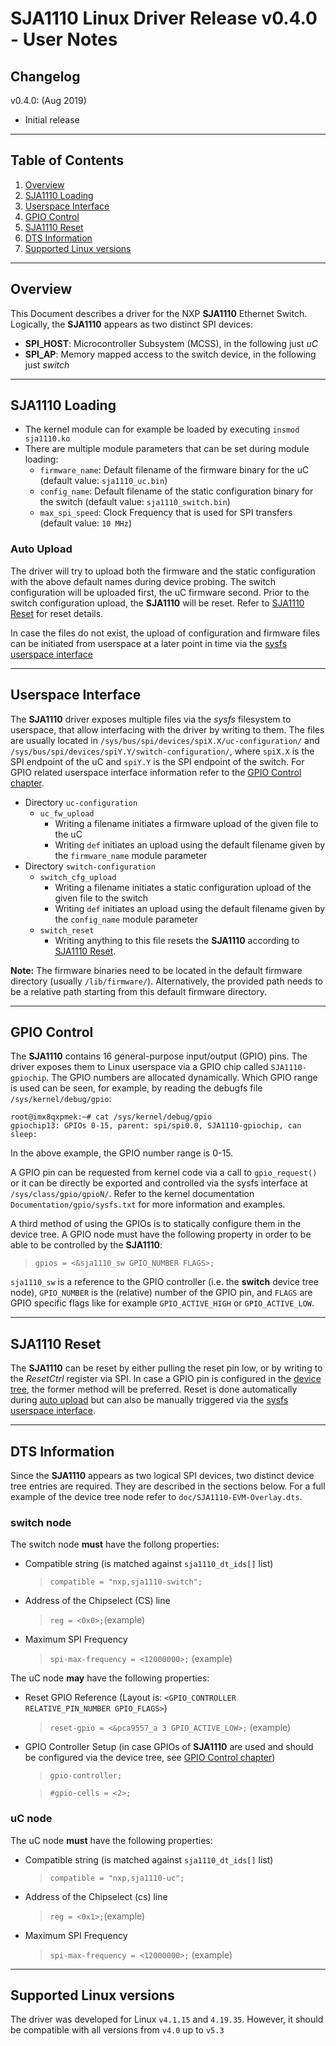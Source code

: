 # SJA1110 Linux Driver Release v0.4.0 - User Notes

## Changelog
v0.4.0: (Aug 2019)
- Initial release

---

## Table of Contents
1. [Overview](#Overview)
2. [SJA1110 Loading](#SJA1110-loading)
3. [Userspace Interface](#Userspace-Interface)
4. [GPIO Control](#GPIO-Control)
5. [SJA1110 Reset](#SJA1110-Reset)
6. [DTS Information](#DTS-Information)
7. [Supported Linux versions](#Supported-Linux-versions)

---

## Overview
This Document describes a driver for the NXP **SJA1110** Ethernet Switch. Logically, the **SJA1110** appears as two distinct SPI devices:
- **SPI_HOST**: Microcontroller Subsystem (MCSS), in the following just *uC*
- **SPI_AP**: Memory mapped access to the switch device, in the following just *switch*

---
## SJA1110 Loading
- The kernel module can for example be loaded by executing `insmod sja1110.ko`
- There are multiple module parameters that can be set during module loading:
	- `firmware_name`: Default filename of the firmware binary for the uC (default value: `sja1110_uc.bin`)
	- `config_name`: Default filename of the static configuration binary for the switch (default value: `sja1110_switch.bin`)
	- `max_spi_speed`: Clock Frequency that is used for SPI transfers (default value: `10 MHz`)

### Auto Upload
The driver will try to upload both the firmware and the static configuration with the above default names during device probing.
The switch configuration will be uploaded first, the uC firmware second.
Prior to the switch configuration upload, the **SJA1110** will be reset. Refer to [SJA1110 Reset](#SJA1110-Reset) for reset details.

In case the files do not exist, the upload of configuration and firmware files can be initiated from userspace at a later point in time via the [sysfs userspace interface](#Userspace-Interface)

---
## Userspace Interface
The **SJA1110** driver exposes multiple files via the *sysfs* filesystem to userspace, that allow interfacing with the driver by writing to them.
The files are usually located in `/sys/bus/spi/devices/spiX.X/uc-configuration/` and `/sys/bus/spi/devices/spiY.Y/switch-configuration/`, where `spiX.X` is the SPI endpoint of the uC and `spiY.Y` is the SPI endpoint of the switch. For GPIO related userspace interface information refer to the [GPIO Control chapter](#GPIO-Control).
- Directory `uc-configuration`
	- `uc_fw_upload`
		- Writing a filename initiates a firmware upload of the given file to the uC
		- Writing `def` initiates an upload using the default filename given by the `firmware_name` module parameter
- Directory `switch-configuration`
	- `switch_cfg_upload`
		- Writing a filename initiates a static configuration upload of the given file to the switch
		- Writing `def` initiates an upload using the default filename given by the `config_name` module parameter
	- `switch_reset`
		- Writing anything to this file resets the **SJA1110** according to [SJA1110 Reset](#SJA1110-Reset).

**Note:** The firmware binaries need to be located in the default firmware directory (usually `/lib/firmware/`).
Alternatively, the provided path needs to be a relative path starting from this default firmware directory.

---
## GPIO Control
The **SJA1110** contains 16 general-purpose input/output (GPIO) pins. The driver exposes them to Linux userspace via a GPIO chip called `SJA1110-gpiochip`.
The GPIO numbers are allocated dynamically. Which GPIO range is used can be seen, for example, by reading the debugfs file `/sys/kernel/debug/gpio`:

	root@imx8qxpmek:~# cat /sys/kernel/debug/gpio
	gpiochip13: GPIOs 0-15, parent: spi/spi0.0, SJA1110-gpiochip, can sleep:

In the above example, the GPIO number range is 0-15.

A GPIO pin can be requested from kernel code via a call to `gpio_request()` or it can be directly be exported and controlled via the sysfs interface at `/sys/class/gpio/gpioN/`. Refer to the kernel documentation `Documentation/gpio/sysfs.txt` for more information and examples.

A third method of using the GPIOs is to statically configure them in the device tree. A GPIO node must have the following property in order to be able to be controlled by the **SJA1110**:

> `gpios = <&sja1110_sw GPIO_NUMBER FLAGS>;`

`sja1110_sw` is a reference to the GPIO controller (i.e. the **switch** device tree node), `GPIO_NUMBER` is the (relative) number of the GPIO pin, and `FLAGS` are GPIO specific flags like for example `GPIO_ACTIVE_HIGH` or `GPIO_ACTIVE_LOW`.

---
## SJA1110 Reset
The **SJA1110** can be reset by either pulling the reset pin low, or by writing to the *ResetCtrl* register via SPI. In case a GPIO pin is configured in the [device tree](#DTS-Information), the former method will be preferred. Reset is done automatically during [auto upload](#Auto-Upload) but can also be manually triggered via the [sysfs userspace interface](#Userspace-Interface).

---
## DTS Information
Since the **SJA1110** appears as two logical SPI devices, two distinct device tree entries are required. They are described in the sections below. For a full example of the device tree node refer to `doc/SJA1110-EVM-Overlay.dts`.

### switch node
The switch node **must** have the follong properties:
- Compatible string (is matched against `sja1110_dt_ids[]` list)
	> `compatible = "nxp,sja1110-switch";`
- Address of the Chipselect (CS) line
	> `reg = <0x0>;`(example)
- Maximum SPI Frequency
	> `spi-max-frequency = <12000000>;` (example)

The uC node **may** have the following properties:
- Reset GPIO Reference (Layout is: `<GPIO_CONTROLLER RELATIVE_PIN_NUMBER GPIO_FLAGS>`)
	> `reset-gpio = <&pca9557_a 3 GPIO_ACTIVE_LOW>;` (example)
- GPIO Controller Setup (in case GPIOs of **SJA1110** are used and should be configured via the device tree, see [GPIO Control chapter](#GPIO-Control))
	> `gpio-controller;`

	> `#gpio-cells = <2>;`


### uC node
The uC node **must** have the following properties:
- Compatible string (is matched against `sja1110_dt_ids[]` list)
	> `compatible = "nxp,sja1110-uc";`
- Address of the Chipselect (cs) line
	> `reg = <0x1>;`(example)
- Maximum SPI Frequency
	> `spi-max-frequency = <12000000>;` (example)

---
## Supported Linux versions
The driver was developed for Linux `v4.1.15` and `4.19.35`.
However, it should be compatible with all versions from `v4.0` up to `v5.3`